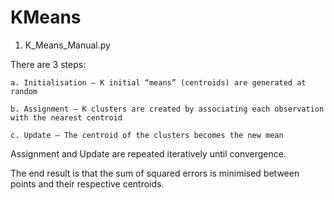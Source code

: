 # KMeans

1. K_Means_Manual.py

There are 3 steps:
	
	a. Initialisation – K initial “means” (centroids) are generated at random
		
	b. Assignment – K clusters are created by associating each observation with the nearest centroid
		
	c. Update – The centroid of the clusters becomes the new mean
  
  
Assignment and Update are repeated iteratively until convergence.

The end result is that the sum of squared errors is minimised between points and their respective centroids.
